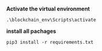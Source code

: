 **Activate the virtual environment**

```
.\blockchain_env\Scripts\activate
```

**install all pachages**

```
pip3 install -r requirements.txt
```
